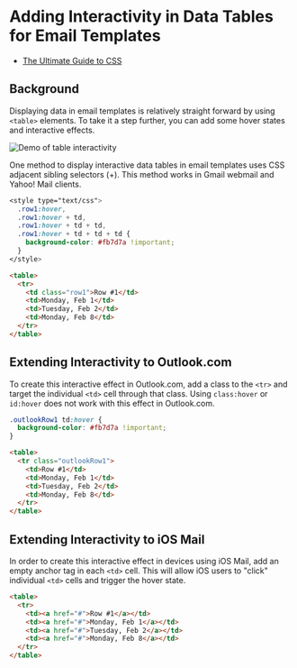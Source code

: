 # Adding Interactivity in Data Tables for Email Templates

* [The Ultimate Guide to CSS](https://www.campaignmonitor.com/css/)

## Background

Displaying data in email templates is relatively straight forward by using `<table>` elements. To take it a step further, you can add some hover states and interactive effects.

![Demo of table interactivity](https://user-images.githubusercontent.com/6575035/68261959-c520ec00-000f-11ea-83a2-8d9bec653f4e.gif)

One method to display interactive data tables in email templates uses CSS adjacent sibling selectors (+). This method works in Gmail webmail and Yahoo! Mail clients.

```css
<style type="text/css">
  .row1:hover,
  .row1:hover + td,
  .row1:hover + td + td,
  .row1:hover + td + td + td {
    background-color: #fb7d7a !important;
  }
</style>
```

```html
<table>
  <tr>
    <td class="row1">Row #1</td>
    <td>Monday, Feb 1</td>
    <td>Tuesday, Feb 2</td>
    <td>Monday, Feb 8</td>
  </tr>
</table>
```

## Extending Interactivity to Outlook.com

To create this interactive effect in Outlook.com, add a class to the `<tr>` and target the individual `<td>` cell through that class. Using `class:hover` or `id:hover` does not work with this effect in Outlook.com.

```css
.outlookRow1 td:hover {
  background-color: #fb7d7a !important;
}
```

```html
<table>
  <tr class="outlookRow1">
    <td>Row #1</td>
    <td>Monday, Feb 1</td>
    <td>Tuesday, Feb 2</td>
    <td>Monday, Feb 8</td>
  </tr>
</table>
```

## Extending Interactivity to iOS Mail

In order to create this interactive effect in devices using iOS Mail, add an empty anchor tag in each `<td>` cell. This will allow iOS users to "click" individual `<td>` cells and trigger the hover state.

```html
<table>
  <tr>
    <td><a href="#">Row #1</a></td>
    <td><a href="#">Monday, Feb 1</a></td>
    <td><a href="#">Tuesday, Feb 2</a></td>
    <td><a href="#">Monday, Feb 8</a></td>
  </tr>
</table>
```